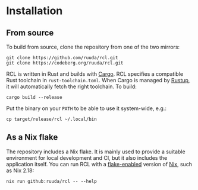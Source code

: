 # Installation

## From source

To build from source, clone the repository from one of the two mirrors:

    git clone https://github.com/ruuda/rcl.git
    git clone https://codeberg.org/ruuda/rcl.git

RCL is written in Rust and builds with [Cargo][cargo]. RCL specifies a
compatible Rust toolchain in `rust-toolchain.toml`. When Cargo is managed by
[Rustup][rustup], it will automatically fetch the right toolchain. To build:

    cargo build --release

Put the binary on your `PATH` to be able to use it system-wide, e.g.:

    cp target/release/rcl ~/.local/bin

[cargo]:  https://doc.rust-lang.org/cargo/guide/
[rustup]: https://rust-lang.github.io/rustup/index.html

## As a Nix flake

The repository includes a Nix flake. It is mainly used to provide a suitable
environment for local development and CI, but it also includes the application
itself. You can run RCL with a [flake-enabled][flakes] version of [Nix][nix],
such as Nix 2.18:

    nix run github:ruuda/rcl -- --help

[flakes]: https://nixos.org/manual/nix/stable/command-ref/new-cli/nix3-flake
[nix]:    https://nixos.org/download
